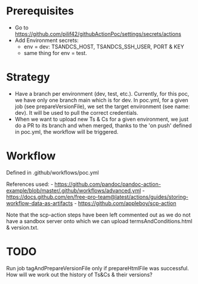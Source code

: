 # Prerequisites
- Go to https://github.com/pilif42/githubActionPoc/settings/secrets/actions
- Add Environment secrets:
    - env = dev: TSANDCS_HOST, TSANDCS_SSH_USER, PORT & KEY
    - same thing for env = test.


# Strategy
- Have a branch per environment (dev, test, etc.). Currently, for this poc, we have only one branch main which is for dev. 
In poc.yml, for a given job (see prepareVersionFile), we set the target environment (see name: dev). It will be used to pull the correct credentials.
- When we want to upload new Ts & Cs for a given environment, we just do a PR to its branch and when merged, thanks to the 
'on push' defined in poc.yml, the workflow will be triggered.


# Workflow
Defined in .github/workflows/poc.yml

References used:
    - https://github.com/pandoc/pandoc-action-example/blob/master/.github/workflows/advanced.yml
    - https://docs.github.com/en/free-pro-team@latest/actions/guides/storing-workflow-data-as-artifacts
    - https://github.com/appleboy/scp-action

Note that the scp-action steps have been left commented out as we do not have a sandbox server onto which we can upload termsAndConditions.html & version.txt.


# TODO
Run job tagAndPrepareVersionFile only if prepareHtmlFile was successful.
How will we work out the history of Ts&Cs & their versions?
